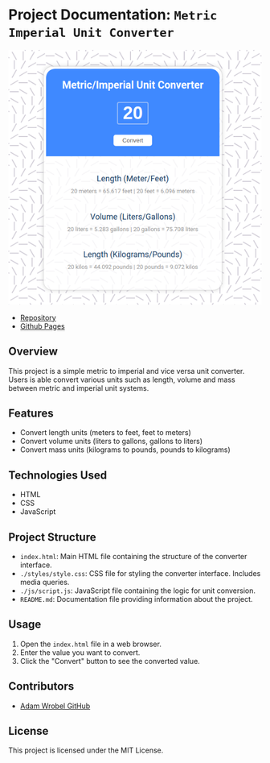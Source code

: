 # Project Documentation: `Metric Imperial Unit Converter`

![Project image](./img/metric-imperial-unit-converter.png)

- [Repository](https://github.com/Mahir33/p-metric-imperial-unit-converter)
- [Github Pages](https://mahir33.github.io/p-metric-imperial-unit-converter/)

## Overview

This project is a simple metric to imperial and vice versa unit converter. Users is able convert various units such as length, volume and mass between metric and imperial unit systems.

## Features

- Convert length units (meters to feet, feet to meters)
- Convert volume units (liters to gallons, gallons to liters)
- Convert mass units (kilograms to pounds, pounds to kilograms)

## Technologies Used

- HTML
- CSS
- JavaScript

## Project Structure

- `index.html`: Main HTML file containing the structure of the converter interface.
- `./styles/style.css`: CSS file for styling the converter interface. Includes media queries.
- `./js/script.js`: JavaScript file containing the logic for unit conversion.
- `README.md`: Documentation file providing information about the project.

## Usage

1. Open the `index.html` file in a web browser.
2. Enter the value you want to convert.
3. Click the "Convert" button to see the converted value.

## Contributors

- [Adam Wrobel GitHub](https://github.com/Mahir33)

## License

This project is licensed under the MIT License.
